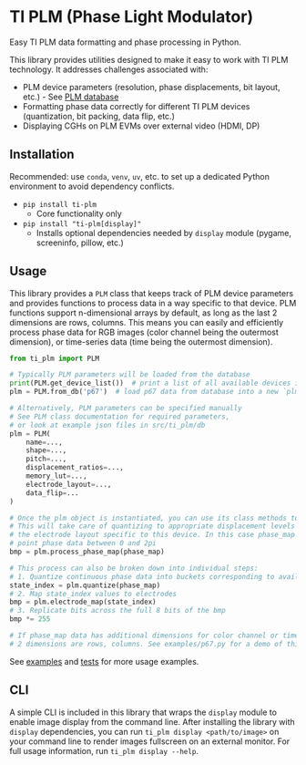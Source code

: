 # TI PLM (Phase Light Modulator)

Easy TI PLM data formatting and phase processing in Python.

This library provides utilities designed to make it easy to work with TI PLM technology. It addresses challenges associated with:

* PLM device parameters (resolution, phase displacements, bit layout, etc.) - See [PLM database](./src/ti_plm/db/)
* Formatting phase data correctly for different TI PLM devices (quantization, bit packing, data flip, etc.)
* Displaying CGHs on PLM EVMs over external video (HDMI, DP)

## Installation

Recommended: use `conda`, `venv`, `uv`, etc. to set up a dedicated Python environment to avoid dependency conflicts.

* `pip install ti-plm`
  * Core functionality only
* `pip install "ti-plm[display]"`
  * Installs optional dependencies needed by `display` module (pygame, screeninfo, pillow, etc.)

## Usage

This library provides a `PLM` class that keeps track of PLM device parameters and provides functions to process data in a way specific to that device. PLM functions support n-dimensional arrays by default, as long as the last 2 dimensions are rows, columns. This means you can easily and efficiently process phase data for RGB images (color channel being the outermost dimension), or time-series data (time being the outermost dimension).

```python
from ti_plm import PLM

# Typically PLM parameters will be loaded from the database
print(PLM.get_device_list())  # print a list of all available devices in the database
plm = PLM.from_db('p67')  # load p67 data from database into a new `plm` object

# Alternatively, PLM parameters can be specified manually
# See PLM class documentation for required parameters,
# or look at example json files in src/ti_plm/db
plm = PLM(
    name=...,
    shape=...,
    pitch=...,
    displacement_ratios=...,
    memory_lut=...,
    electrode_layout=...,
    data_flip=...
)

# Once the plm object is instantiated, you can use its class methods to process phase data
# This will take care of quantizing to appropriate displacement levels and mapping data to
# the electrode layout specific to this device. In this case phase_map would contain floating
# point phase data between 0 and 2pi
bmp = plm.process_phase_map(phase_map)

# This process can also be broken down into individual steps:
# 1. Quantize continuous phase data into buckets corresponding to available mirror levels
state_index = plm.quantize(phase_map)
# 2. Map state_index values to electrodes
bmp = plm.electrode_map(state_index)
# 3. Replicate bits across the full 8 bits of the bmp
bmp *= 255

# If phase_map data has additional dimensions for color channel or time-series, make sure the last
# 2 dimensions are rows, columns. See examples/p67.py for a demo of this.
```

See [examples](./examples/) and [tests](./tests/) for more usage examples.

## CLI

A simple CLI is included in this library that wraps the `display` module to enable image display from the command line. After installing the library with `display` dependencies, you can run `ti_plm display <path/to/image>` on your command line to render images fullscreen on an external monitor. For full usage information, run `ti_plm display --help`.
